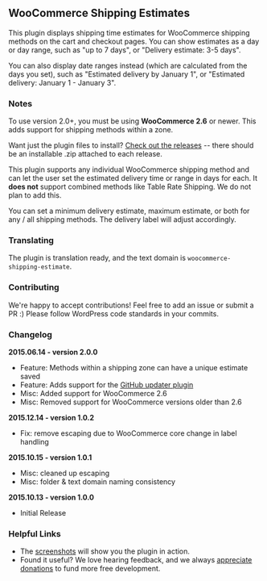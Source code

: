 ## WooCommerce Shipping Estimates

This plugin displays shipping time estimates for WooCommerce shipping methods on the cart and checkout pages. You can show estimates as a day or day range, such as "up to 7 days", or "Delivery estimate: 3-5 days".

You can also display date ranges instead (which are calculated from the days you set), such as "Estimated delivery by January 1", or "Estimated delivery: January 1 - January 3".

### Notes

To use version 2.0+, you must be using **WooCommerce 2.6** or newer. This adds support for shipping methods within a zone.

Want just the plugin files to install? [Check out the releases](https://github.com/skyverge/woocommerce-shipping-estimate/releases) -- there should be an installable .zip attached to each release.

This plugin supports any individual WooCommerce shipping method and can let the user set the estimated delivery time or range in days for each. It **does not** support combined methods like Table Rate Shipping. We do not plan to add this.

You can set a minimum delivery estimate, maximum estimate, or both for any / all shipping methods. The delivery label will adjust accordingly.

### Translating

The plugin is translation ready, and the text domain is `woocommerce-shipping-estimate`. 

### Contributing

We're happy to accept contributions! Feel free to add an issue or submit a PR :) Please follow WordPress code standards in your commits.

### Changelog

**2015.06.14 - version 2.0.0**
 * Feature: Methods within a shipping zone can have a unique estimate saved
 * Feature: Adds support for the [GitHub updater plugin](https://github.com/afragen/github-updater)
 * Misc: Added support for WooCommerce 2.6
 * Misc: Removed support for WooCommerce versions older than 2.6

**2015.12.14 - version 1.0.2**
 * Fix: remove escaping due to WooCommerce core change in label handling

**2015.10.15 - version 1.0.1**
 * Misc: cleaned up escaping
 * Misc: folder & text domain naming consistency

**2015.10.13 - version 1.0.0**
 * Initial Release

### Helpful Links

 - The [screenshots](https://github.com/skyverge/woocommerce-shipping-estimate/tree/master/screenshots) will show you the plugin in action.
 - Found it useful? We love hearing feedback, and we always [appreciate donations](https://www.paypal.com/cgi-bin/webscr?cmd=_xclick&business=paypal@skyverge.com&item_name=Donation+for+WooCommerce+Shipping+Estimates) to fund more free development.

